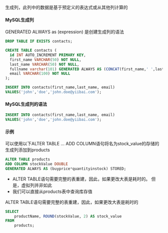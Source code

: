 生成列，此列中的数据是基于预定义的表达式或从其他列计算的
#### MySQL生成列
GENERATED ALWAYS as (expression) 是创建生成列的语法
```sql
DROP TABLE IF EXISTS contacts;

CREATE TABLE contacts (
  id INT AUTO_INCREMENT PRIMARY KEY,
  first_name VARCHAR(50) NOT NULL,
  last_name VARCHAR(50) NOT NULL,
  fullname varchar(101) GENERATED ALWAYS AS (CONCAT(first_name,' ',last_name)),
  email VARCHAR(100) NOT NULL
);
```
```sql
INSERT INTO contacts(first_name,last_name, email)
VALUES('john','doe','john.doe@yiibai.com');
```

#### MySQL生成列的语法
```sql
INSERT INTO contacts(first_name,last_name, email)
VALUES('john','doe','john.doe@yiibai.com');
```

#### 示例
可以使用以下ALTER TABLE … ADD COLUMN语句将名为stock_value的存储的生成列添加到products
```sql
ALTER TABLE products
ADD COLUMN stockValue DOUBLE 
GENERATED ALWAYS AS (buyprice*quantityinstock) STORED;
```

- ALTER TABLE语句需要完整的表重建，因此，如果更改大表是耗时的。 但是，虚拟列并非如此
- 我们可以直接从products表中查询库存值

ALTER TABLE语句需要完整的表重建，因此，如果更改大表是耗时的
```sql
SELECT 
    productName, ROUND(stockValue, 2) AS stock_value
FROM
    products;
```


